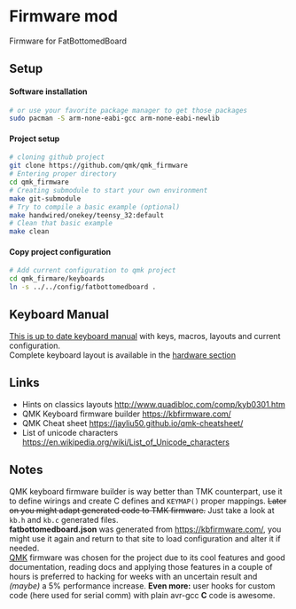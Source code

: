 # Firmware mod
Firmware for FatBottomedBoard


## Setup
#### Software installation
```sh
# or use your favorite package manager to get those packages
sudo pacman -S arm-none-eabi-gcc arm-none-eabi-newlib
```
#### Project setup
```sh
# cloning github project
git clone https://github.com/qmk/qmk_firmware
# Entering proper directory
cd qmk_firmware
# Creating submodule to start your own environment
make git-submodule
# Try to compile a basic example (optional)
make handwired/onekey/teensy_32:default
# Clean that basic example
make clean
```
#### Copy project configuration
```sh
# Add current configuration to qmk project
cd qmk_firmare/keyboards
ln -s ../../config/fatbottomedboard .
```


## Keyboard Manual
[This is up to date keyboard manual](manual.md) with keys, macros, layouts and current configuration.  
Complete keyboard layout is available in the [hardware section](../../hardware)

## Links 
- Hints on classics layouts http://www.quadibloc.com/comp/kyb0301.htm  
- QMK Keyboard firmware builder https://kbfirmware.com/  
- QMK Cheat sheet https://jayliu50.github.io/qmk-cheatsheet/
- List of unicode characters https://en.wikipedia.org/wiki/List_of_Unicode_characters


## Notes
QMK keyboard firmware builder is way better than TMK counterpart, use it to define wirings and create C defines
and `KEYMAP()` proper mappings. ~~Later on you might adapt generated code to TMK firmware.~~ Just take a look at
`kb.h` and `kb.c` generated files.  
**fatbottomedboard.json** was generated from https://kbfirmware.com/, you might use it again and return
to that site to load configuration and alter it if needed.  
[QMK](https://qmk.fm/) firmware was chosen for the project due to its cool features and good
documentation, reading docs and applying those features in a couple of hours is preferred to hacking
for weeks with an uncertain result and _(maybe)_ a 5% performance increase. **Even more:** user hooks
for custom code (here used for serial comm) with plain avr-gcc **C** code is awesome.
